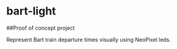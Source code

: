 # bart-light

##Proof of concept project

Represent Bart train departure times visually using NeoPixel leds.